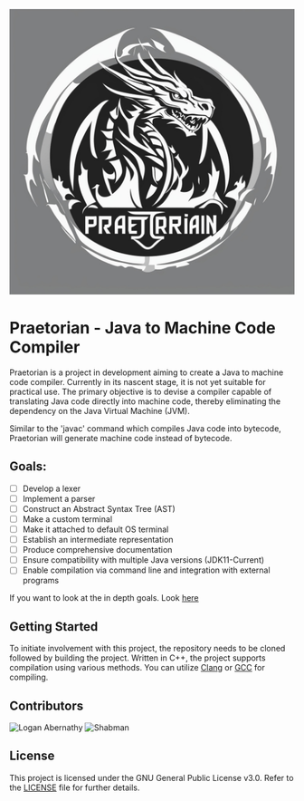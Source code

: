 ![Praetorian Logo](pictures/logo.jpg)

# Praetorian - Java to Machine Code Compiler

Praetorian is a project in development aiming to create a Java to machine code compiler. Currently in its nascent stage, it is not yet suitable for practical use. The primary objective is to devise a compiler capable of translating Java code directly into machine code, thereby eliminating the dependency on the Java Virtual Machine (JVM).

Similar to the 'javac' command which compiles Java code into bytecode, Praetorian will generate machine code instead of bytecode.

## Goals:
- [ ] Develop a lexer
- [ ] Implement a parser
- [ ] Construct an Abstract Syntax Tree (AST)
- [ ] Make a custom terminal
- [ ] Make it attached to default OS terminal
- [ ] Establish an intermediate representation
- [ ] Produce comprehensive documentation
- [ ] Ensure compatibility with multiple Java versions (JDK11-Current)
- [ ] Enable compilation via command line and integration with external programs

If you want to look at the in depth goals. Look [here](GOALS.md)

## Getting Started
To initiate involvement with this project, the repository needs to be cloned followed by building the project. Written in C++, the project supports compilation using various methods. You can utilize [Clang](https://clang.llvm.org) or [GCC](https://gcc.gnu.org/) for compiling.

## Contributors
<img src="https://github.com/m4ximumpizza.png" alt="Logan Abernathy" height="100" style="height: 100px;" /> <img src="https://github.com/shabman.png" alt="Shabman" height="100" style="height: 100px;" />

## License
This project is licensed under the GNU General Public License v3.0. Refer to the [LICENSE](LICENSE.txt) file for further details.
